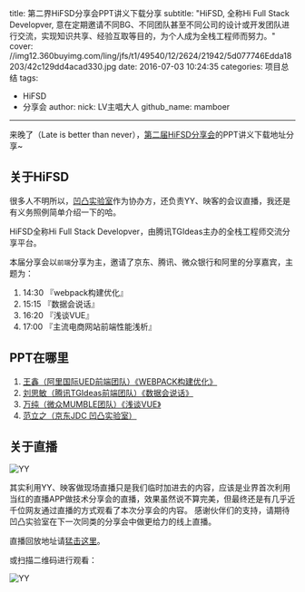 title: 第二界HiFSD分享会PPT讲义下载分享
subtitle: "HiFSD, 全称Hi Full Stack Developver, 意在定期邀请不同BG、不同团队甚至不同公司的设计或开发团队进行交流，实现知识共享、经验互取等目的，为个人成为全栈工程师而努力。"
cover: //img12.360buyimg.com/ling/jfs/t1/49540/12/2624/21942/5d077746Edda18203/42c129dd4acad330.jpg
date: 2016-07-03 10:24:35
categories: 项目总结
tags:
  - HiFSD
  - 分享会
author:
    nick: LV主唱大人
    github_name: mamboer
---

来晚了（Late is better than never），[第二届HiFSD分享会](http://digg.tgideas.qq.com/hifsd/)的PPT讲义下载地址分享~

<!-- more -->

## 关于HiFSD

很多人不明所以，[凹凸实验室](//aotu.io)作为协办方，还负责YY、映客的会议直播，我还是有义务照例简单介绍一下的哈。

HiFSD全称Hi Full Stack Developver，由腾讯TGIdeas主办的全栈工程师交流分享平台。

本届分享会以`前端`分享为主，邀请了京东、腾讯、微众银行和阿里的分享嘉宾，主题为：

1. 14:30 『webpack构建优化』
2. 15:15 『数据会说话』
3. 16:20 『浅谈VUE』
4. 17:00 『主流电商网站前端性能浅析』

## PPT在哪里

1. [王鑫（阿里国际UED前端团队）《WEBPACK构建优化》](http://tgideas.qq.com/hiFSD/2nd/report/1wangxin.zip)
2. [刘思敏（腾讯TGIdeas前端团队）《数据会说话》](http://tgideas.qq.com/hiFSD/2nd/report/2liusimin.zip)
3. [万纯（微众MUMBLE团队）《浅谈VUE》](http://tgideas.qq.com/hiFSD/2nd/report/3wanchun.zip)
4. [范立之（京东JDC 凹凸实验室）](http://tgideas.qq.com/hiFSD/2nd/report/4fanlizhi.pdf.zip)

## 关于直播

![YY](https://img13.360buyimg.com/ling/jfs/t1/74405/28/2192/41381/5d077769Ee29567df/b6761d66b69fb0d2.jpg)

其实利用YY、映客做现场直播只是我们临时加进去的内容，应该是业界首次利用当红的直播APP做技术分享会的直播，效果虽然说不算完美，但最终还是有几乎近千位网友通过直播的方式观看了本次分享会的内容。
感谢伙伴们的支持，请期待凹凸实验室在下一次同类的分享会中做更给力的线上直播。

直播回放地址请[猛击这里](http://w.3g.yy.com/s/play/moblive.html?pid=15013x03_1330966843_1560925621_1466663707_1466663696)。

或扫描二维码进行观看：

![YY](https://img12.360buyimg.com/ling/jfs/t1/63278/10/2240/10516/5d077788E99bb3385/2f1b83f08ce5d879.png)


